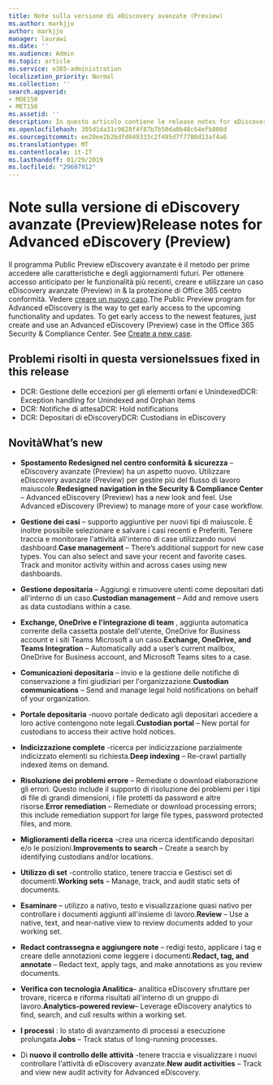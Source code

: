 ```yaml
---
title: Note sulla versione di eDiscovery avanzate (Preview)
ms.author: markjjo
author: markjjo
manager: laurawi
ms.date: ''
ms.audience: Admin
ms.topic: article
ms.service: o365-administration
localization_priority: Normal
ms.collection: ''
search.appverid:
- MOE150
- MET150
ms.assetid: ''
description: In questo articolo contiene le release notes for eDiscovery avanzate (Preview).
ms.openlocfilehash: 305d1da31c9628f4f87b7b50da0b48c64efb808d
ms.sourcegitcommit: ee28ee2b2bdfd049333c2f495d7f7780d13af4a6
ms.translationtype: MT
ms.contentlocale: it-IT
ms.lasthandoff: 01/29/2019
ms.locfileid: "29607912"
---
```

# <a name="release-notes-for-advanced-ediscovery-preview"></a><span data-ttu-id="bf446-103">Note sulla versione di eDiscovery avanzate (Preview)</span><span class="sxs-lookup"><span data-stu-id="bf446-103">Release notes for Advanced eDiscovery (Preview)</span></span>

<span data-ttu-id="bf446-p101">Il programma Public Preview eDiscovery avanzate è il metodo per prime accedere alle caratteristiche e degli aggiornamenti futuri. Per ottenere accesso anticipato per le funzionalità più recenti, creare e utilizzare un caso eDiscovery avanzate (Preview) in & la protezione di Office 365 centro conformità. Vedere [creare un nuovo caso](create-new-ediscovery-case.md).</span><span class="sxs-lookup"><span data-stu-id="bf446-p101">The Public Preview program for Advanced eDiscovery is the way to get early access to the upcoming functionality and updates. To get early access to the newest features, just create and use an Advanced eDiscovery (Preview) case in the Office 365 Security & Compliance Center. See [Create a new case](create-new-ediscovery-case.md).</span></span>

## <a name="issues-fixed-in-this-release"></a><span data-ttu-id="bf446-107">Problemi risolti in questa versione</span><span class="sxs-lookup"><span data-stu-id="bf446-107">Issues fixed in this release</span></span>

- <span data-ttu-id="bf446-108">DCR: Gestione delle eccezioni per gli elementi orfani e Unindexed</span><span class="sxs-lookup"><span data-stu-id="bf446-108">DCR: Exception handling for Unindexed and Orphan items</span></span>
- <span data-ttu-id="bf446-109">DCR: Notifiche di attesa</span><span class="sxs-lookup"><span data-stu-id="bf446-109">DCR: Hold notifications</span></span>
- <span data-ttu-id="bf446-110">DCR: Depositari di eDiscovery</span><span class="sxs-lookup"><span data-stu-id="bf446-110">DCR: Custodians in eDiscovery</span></span>

## <a name="whats-new"></a><span data-ttu-id="bf446-111">Novità</span><span class="sxs-lookup"><span data-stu-id="bf446-111">What’s new</span></span>

- <span data-ttu-id="bf446-p102">**Spostamento Redesigned nel centro conformità & sicurezza** – eDiscovery avanzate (Preview) ha un aspetto nuovo. Utilizzare eDiscovery avanzate (Preview) per gestire più del flusso di lavoro maiuscole.</span><span class="sxs-lookup"><span data-stu-id="bf446-p102">**Redesigned navigation in the Security & Compliance Center** – Advanced eDiscovery (Preview) has a new look and feel. Use Advanced eDiscovery (Preview) to manage more of your case workflow.</span></span>

- <span data-ttu-id="bf446-p103">**Gestione dei casi** – supporto aggiuntive per nuovi tipi di maiuscole. È inoltre possibile selezionare e salvare i casi recenti e Preferiti. Tenere traccia e monitorare l'attività all'interno di case utilizzando nuovi dashboard.</span><span class="sxs-lookup"><span data-stu-id="bf446-p103">**Case management** – There’s additional support for new case types. You can also select and save your recent and favorite cases. Track and monitor activity within and across cases using new dashboards.</span></span>

- <span data-ttu-id="bf446-117">**Gestione depositaria** – Aggiungi e rimuovere utenti come depositari dati all'interno di un caso.</span><span class="sxs-lookup"><span data-stu-id="bf446-117">**Custodian management** – Add and remove users as data custodians within a case.</span></span>

- <span data-ttu-id="bf446-118">**Exchange, OneDrive e l'integrazione di team** , aggiunta automatica corrente della cassetta postale dell'utente, OneDrive for Business account e i siti Teams Microsoft a un caso.</span><span class="sxs-lookup"><span data-stu-id="bf446-118">**Exchange, OneDrive, and Teams Integration** – Automatically add a user’s current mailbox, OneDrive for Business account, and Microsoft Teams sites to a case.</span></span> 

- <span data-ttu-id="bf446-119">**Comunicazioni depositaria** – invio e la gestione delle notifiche di conservazione a fini giudiziari per l'organizzazione.</span><span class="sxs-lookup"><span data-stu-id="bf446-119">**Custodian communications** – Send and manage legal hold notifications on behalf of your organization.</span></span>

- <span data-ttu-id="bf446-120">**Portale depositaria** -nuovo portale dedicato agli depositari accedere a loro active contengono note legali.</span><span class="sxs-lookup"><span data-stu-id="bf446-120">**Custodian portal** – New portal for custodians to access their active hold notices.</span></span>

- <span data-ttu-id="bf446-121">**Indicizzazione complete** -ricerca per indicizzazione parzialmente indicizzato elementi su richiesta.</span><span class="sxs-lookup"><span data-stu-id="bf446-121">**Deep indexing** – Re-crawl partially indexed items on demand.</span></span>

- <span data-ttu-id="bf446-122">**Risoluzione dei problemi errore** – Remediate o download elaborazione gli errori. Questo include il supporto di risoluzione dei problemi per i tipi di file di grandi dimensioni, i file protetti da password e altre risorse.</span><span class="sxs-lookup"><span data-stu-id="bf446-122">**Error remediation** – Remediate or download processing errors; this include remediation support for large file types, password protected files, and more.</span></span> 

- <span data-ttu-id="bf446-123">**Miglioramenti della ricerca** -crea una ricerca identificando depositari e/o le posizioni.</span><span class="sxs-lookup"><span data-stu-id="bf446-123">**Improvements to search** – Create a search by identifying custodians and/or locations.</span></span>

- <span data-ttu-id="bf446-124">**Utilizzo di set** -controllo statico, tenere traccia e Gestisci set di documenti.</span><span class="sxs-lookup"><span data-stu-id="bf446-124">**Working sets** – Manage, track, and audit static sets of documents.</span></span>

- <span data-ttu-id="bf446-125">**Esaminare** – utilizzo a nativo, testo e visualizzazione quasi nativo per controllare i documenti aggiunti all'insieme di lavoro.</span><span class="sxs-lookup"><span data-stu-id="bf446-125">**Review** – Use a native, text, and near-native view to review documents added to your working set.</span></span>

- <span data-ttu-id="bf446-126">**Redact contrassegna e aggiungere note** – redigi testo, applicare i tag e creare delle annotazioni come leggere i documenti.</span><span class="sxs-lookup"><span data-stu-id="bf446-126">**Redact, tag, and annotate** – Redact text, apply tags, and make annotations as you review documents.</span></span>
  
- <span data-ttu-id="bf446-127">**Verifica con tecnologia Analitica**– analitica eDiscovery sfruttare per trovare, ricerca e riforma risultati all'interno di un gruppo di lavoro.</span><span class="sxs-lookup"><span data-stu-id="bf446-127">**Analytics-powered review**– Leverage eDiscovery analytics to find, search, and cull results within a working set.</span></span>

- <span data-ttu-id="bf446-128">**I processi** : lo stato di avanzamento di processi a esecuzione prolungata.</span><span class="sxs-lookup"><span data-stu-id="bf446-128">**Jobs** – Track status of long-running processes.</span></span>

- <span data-ttu-id="bf446-129">Di **nuovo il controllo delle attività** -tenere traccia e visualizzare i nuovi controllare l'attività di eDiscovery avanzate.</span><span class="sxs-lookup"><span data-stu-id="bf446-129">**New audit activities** – Track and view new audit activity for Advanced eDiscovery.</span></span>
